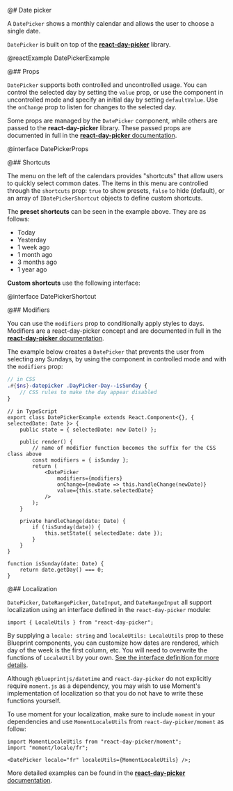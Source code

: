 @# Date picker

A `DatePicker` shows a monthly calendar and allows the user to choose a single date.

`DatePicker` is built on top of the [**react-day-picker**](https://github.com/gpbl/react-day-picker) library.

@reactExample DatePickerExample

@## Props

`DatePicker` supports both controlled and uncontrolled usage. You can control
the selected day by setting the `value` prop, or use the component in
uncontrolled mode and specify an initial day by setting `defaultValue`. Use the
`onChange` prop to listen for changes to the selected day.

Some props are managed by the `DatePicker` component, while others are passed
to the **react-day-picker** library. These passed props are documented in full
in the [**react-day-picker** documentation](http://www.gpbl.org/react-day-picker/index.html).

@interface DatePickerProps

@## Shortcuts

The menu on the left of the calendars provides "shortcuts" that allow users to
quickly select common dates. The items in this menu are controlled through
the `shortcuts` prop: `true` to show presets, `false` to hide (default), or an
array of `IDatePickerShortcut` objects to define custom shortcuts.

The **preset shortcuts** can be seen in the example above. They are as follows:

-   Today
-   Yesterday
-   1 week ago
-   1 month ago
-   3 months ago
-   1 year ago

**Custom shortcuts** use the following interface:

@interface DatePickerShortcut

@## Modifiers

You can use the `modifiers` prop to conditionally apply styles to days.
Modifiers are a react-day-picker concept and are documented in full in the
[**react-day-picker** documentation](http://react-day-picker.js.org/docs/matching-days).

The example below creates a `DatePicker` that prevents the user from selecting any Sundays,
by using the component in controlled mode and with the `modifiers` prop:

```css.scss
// in CSS
.#{$ns}-datepicker .DayPicker-Day--isSunday {
    // CSS rules to make the day appear disabled
}
```

```tsx
// in TypeScript
export class DatePickerExample extends React.Component<{}, { selectedDate: Date }> {
    public state = { selectedDate: new Date() };

    public render() {
        // name of modifier function becomes the suffix for the CSS class above
        const modifiers = { isSunday };
        return (
            <DatePicker
                modifiers={modifiers}
                onChange={newDate => this.handleChange(newDate)}
                value={this.state.selectedDate}
            />
        );
    }

    private handleChange(date: Date) {
        if (!isSunday(date)) {
            this.setState({ selectedDate: date });
        }
    }
}

function isSunday(date: Date) {
    return date.getDay() === 0;
}
```

@## Localization

`DatePicker`, `DateRangePicker`, `DateInput`, and `DateRangeInput` all support localization using an interface defined in the
`react-day-picker` module:

```tsx
import { LocaleUtils } from "react-day-picker";
```

By supplying a `locale: string` and `localeUtils: LocaleUtils` prop to these Blueprint components, you can
customize how dates are rendered, which day of the week is the first column, etc.
You will need to overwrite the functions of `LocaleUtil` by your own.
[See the interface definition for more details](https://github.com/gpbl/react-day-picker/blob/v7.3.0/types/utils.d.ts#L5).

Although `@blueprintjs/datetime` and `react-day-picker` do not explicitly require `moment.js` as a dependency,
you may wish to use Moment's implementation of localization so that you do not have to write these functions yourself.

To use moment for your localization, make sure to include `moment` in your dependencies and use `MomentLocaleUtils`
from `react-day-picker/moment` as follow:

```tsx
import MomentLocaleUtils from "react-day-picker/moment";
import "moment/locale/fr";

<DatePicker locale="fr" localeUtils={MomentLocaleUtils} />;
```

More detailed examples can be found in the [**react-day-picker** documentation](https://react-day-picker.js.org/docs/localization/).
